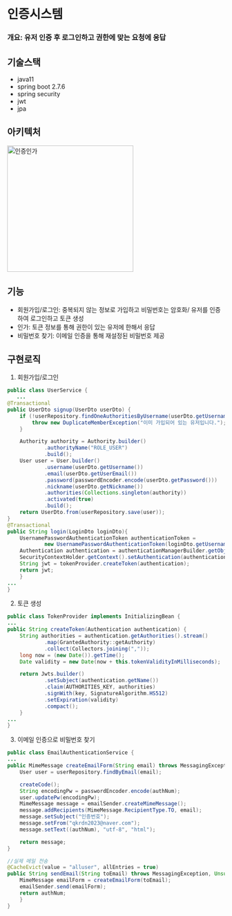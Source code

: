 
# 인증시스템

### 개요: 유저 인증 후 로그인하고 권한에 맞는 요청에 응답

## 기술스택
* java11
* spring boot 2.7.6
* spring security
* jwt
* jpa

## 아키텍처
<img width="292" alt="인증인가" src="https://user-images.githubusercontent.com/85045177/209463761-35d58ec5-ff27-4704-bc1c-d34cae4f8361.png">

## 기능
* 회원가입/로그인: 중복되지 않는 정보로 가입하고 비밀번호는 암호화/ 유저를 인증하여 로그인하고 토큰 생성
* 인가: 토큰 정보를 통해 권한이 있는 유저에 한해서 응답
* 비밀번호 찾기: 이메일 인증을 통해 재설정된 비밀번호 제공

## 구현로직
1. 회원가입/로그인
``` java
public class UserService {
   ...
@Transactional
public UserDto signup(UserDto userDto) {
    if (!userRepository.findOneAuthoritiesByUsername(userDto.getUsername()).isEmpty()) {
        throw new DuplicateMemberException("이미 가입되어 있는 유저입니다.");
    }

    Authority authority = Authority.builder()
            .authorityName("ROLE_USER")
            .build();
    User user = User.builder()
            .username(userDto.getUsername())
            .email(userDto.getUserEmail())
            .password(passwordEncoder.encode(userDto.getPassword()))
            .nickname(userDto.getNickname())
            .authorities(Collections.singleton(authority))
            .activated(true)
            .build();
    return UserDto.from(userRepository.save(user));
}
@Transactional
public String login(LoginDto loginDto){
    UsernamePasswordAuthenticationToken authenticationToken =
            new UsernamePasswordAuthenticationToken(loginDto.getUsername(), loginDto.getPassword());
    Authentication authentication = authenticationManagerBuilder.getObject().authenticate(authenticationToken);
    SecurityContextHolder.getContext().setAuthentication(authentication);
    String jwt = tokenProvider.createToken(authentication);
    return jwt;
	}
...
}
```

2. 토큰 생성
``` java
public class TokenProvider implements InitializingBean {
...
public String createToken(Authentication authentication) {
    String authorities = authentication.getAuthorities().stream()
            .map(GrantedAuthority::getAuthority)
            .collect(Collectors.joining(","));
    long now = (new Date()).getTime();
    Date validity = new Date(now + this.tokenValidityInMilliseconds);

    return Jwts.builder()
            .setSubject(authentication.getName())
            .claim(AUTHORITIES_KEY, authorities)
            .signWith(key, SignatureAlgorithm.HS512)
            .setExpiration(validity)
            .compact();
	}
...
}
```

3. 이메일 인증으로 비밀번호 찾기
``` java
public class EmailAuthenticationService {
...
public MimeMessage createEmailForm(String email) throws MessagingException, UnsupportedEncodingException {
    User user = userRepository.findByEmail(email);

    createCode();
    String encodingPw = passwordEncoder.encode(authNum);
    user.updatePw(encodingPw);
    MimeMessage message = emailSender.createMimeMessage();
    message.addRecipients(MimeMessage.RecipientType.TO, email);
    message.setSubject("인증번호");
    message.setFrom("qkrdn2023@naver.com");
    message.setText((authNum), "utf-8", "html");

    return message;
}

//실제 메일 전송
@CacheEvict(value = "alluser", allEntries = true)
public String sendEmail(String toEmail) throws MessagingException, UnsupportedEncodingException {
    MimeMessage emailForm = createEmailForm(toEmail);
    emailSender.send(emailForm);
    return authNum;
    }
}
```

